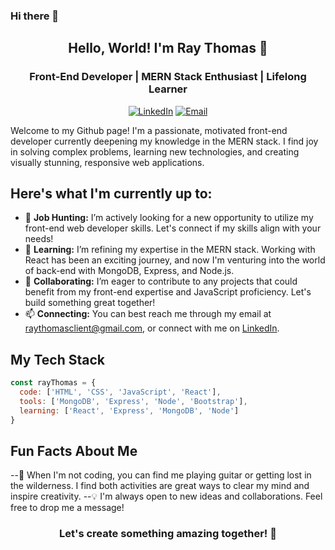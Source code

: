 ### Hi there 👋


<p align="center">
  <h2 align="center">Hello, World! I'm Ray Thomas 👋</h2>
</p>
<p align="center">
  <h3 align="center">Front-End Developer | MERN Stack Enthusiast | Lifelong Learner</h3>
</p>
<p align="center">
  <a href="https://www.linkedin.com/in/raythomasii/"><img alt="LinkedIn" src="https://img.shields.io/badge/LinkedIn-%230077B5.svg?&style=for-the-badge&logo=linkedin&logoColor=white"/></a>
  <a href="mailto:raythomasclient@gmail.com"><img alt="Email" src="https://img.shields.io/badge/Email-%23333.svg?&style=for-the-badge&logo=gmail&logoColor=white"/></a>
</p>
Welcome to my Github page! I'm a passionate, motivated front-end developer currently deepening my knowledge in the MERN stack. I find joy in solving complex problems, learning new technologies, and creating visually stunning, responsive web applications.

## Here's what I'm currently up to:

- 🔭 **Job Hunting:** I’m actively looking for a new opportunity to utilize my front-end web developer skills. Let's connect if my skills align with your needs!
- 🌱 **Learning:** I’m refining my expertise in the MERN stack. Working with React has been an exciting journey, and now I'm venturing into the world of back-end with MongoDB, Express, and Node.js.
- 👯 **Collaborating:** I’m eager to contribute to any projects that could benefit from my front-end expertise and JavaScript proficiency. Let's build something great together!
- 📫 **Connecting:** You can best reach me through my email at [raythomasclient@gmail.com](mailto:raythomasclient@gmail.com), or connect with me on [LinkedIn](https://www.linkedin.com/in/raythomasii/).

## My Tech Stack
```javascript
const rayThomas = {
  code: ['HTML', 'CSS', 'JavaScript', 'React'],
  tools: ['MongoDB', 'Express', 'Node', 'Bootstrap'],
  learning: ['React', 'Express', 'MongoDB', 'Node']
}
```

## Fun Facts About Me
--🎸 When I'm not coding, you can find me playing guitar or getting lost in the wilderness. I find both activities are great ways to clear my mind and inspire creativity.
--💡 I'm always open to new ideas and collaborations. Feel free to drop me a message!

<p align="center">
  <h3 align="center">Let's create something amazing together! 🚀</h3>
</p>
